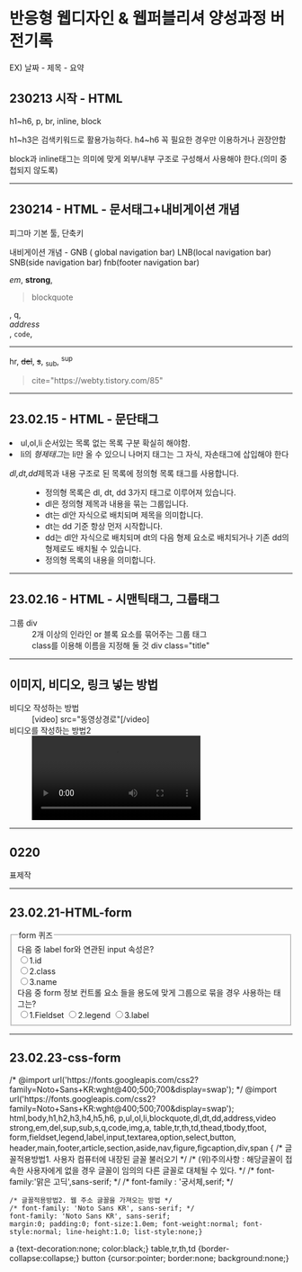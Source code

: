 <h1>반응형 웹디자인 & 웹퍼블리셔 양성과정 버전기록</h1>
<p>EX) 날짜 - 제목 - 요약</p>
<h2>230213 시작 - HTML</h2>
<p>h1~h6, p, br, inline, block</p>
<p>h1~h3은 검색키워드로 활용가능하다. h4~h6 꼭 필요한 경우만 이용하거나 권장안함</p>
<p>block과 inline태그는 의미에 맞게 외부/내부 구조로 구성해서 사용해야 한다.(의미 중첩되지 않도록)</p>
<hr>
<h2>230214 - HTML - 문서태그+내비게이션 개념</h2>
<p>피그마 기본 툴, 단축키 </p>
<p>내비게이션 개념 - GNB ( global navigation bar) LNB(local navigation bar) SNB(side navigation bar) fnb(footer navigation bar) </p>
<p><em>em</em>, <strong>strong</strong>, <blockquote>blockquote</blockquote>, q, <address>address</address>, <code>code</code>, <hr>hr</hr>, <del>del</del>, <s>s</s>, <sub>sub</sub>, <sup>sup</sup> </p>
<blockquote> cite="https://webty.tistory.com/85"</blockquote>
<hr>
<h2>23.02.15 - HTML - 문단태그</h2>
<u1>
 <li>ul,ol,li 순서있는 목록 없는 목록 구분 확실히 해야함.</li>
 <li>li의 <em>형제태그</em>는 li만 올 수 있으니 나머지 태그는 그 자식, 자손태그에 삽입해야 한다</li>
</u1>
<dl>
 <dt><em>dl,dt,dd</em>제목과 내용 구조로 된 목록에 정의형 목록 태그를 사용합니다.</dt>
  <dd>
   <ul>
    <li>정의형 목록은 dl, dt, dd 3가지 태그로 이루어져 있습니다.</li>
    <li>dl은 정의형 제목과 내용을 묶는 그룹입니다.</li>
    <li>dt는 dl안 자식으로 배치되며 제목을 의미합니다.</li>
    <li>dt는 dd 기준 항상 먼저 시작합니다.</li>
    <li>dd는 dl안 자식으로 배치되며 dt의 다음 형제 요소로 배치되거나 기존 dd의 형제로도 배치될 수 있습니다.</li>
    <li>정의형 목록의 내용을 의미합니다.</li>
   </ul>
  <dt>
</dl>
<hr>
<div class="study">
 <h2>23.02.16 - HTML - 시맨틱태그, 그룹태그</h2>
 <dl>
   <dt>그룹 div</dt>
   <dd>2개 이상의 인라인 or 블록 요소를 묶어주는 그룹 태그</dd>
   <dd> class를 이용해 이름을 지정해 둘 것 div class="title" </dd>
 </dl>
 </div>
<hr>
<h2>이미지, 비디오, 링크 넣는 방법</h2>
<dl>
 <dt>비디오 작성하는 방법</dt>
 <dd>[video] src="동영상경로"[/video]</dd>
 <dt>비디오를 작성하는 방법2</dt>
 <dd> <video>
 <source src="동영상경로" type="동영상타입1">
    	<source src="동영상경로" type="동영상타입2">
  </video> </dd>
  <hr>
  <h2>0220</h2>
  표제작
  <hr>
  <h2>23.02.21-HTML-form</h2>
  <form action="#" method="get">
  <fieldset>
  <legend>form 퀴즈</legend>
  <span>다음 중 label for와 연관된 input 속성은?</span><br>
  <label><input type="radio" name="quiz" value="id">1.id</label><br>
  <label><input type="radio" name="quiz" value="class">2.class</label><br>
  <label><input type="radio" name="quiz" value="name">3.name</label><br>
   <span>다음 중 form 정보 컨트롤 요소 들을 용도에 맞게 그룹으로 묶을 경우 사용하는 태그는? </span><br>
   <lable><input type="radio" name="quiz" value=Fieldset>1.Fieldset</label>
   <lable><input type="radio" name="quiz" value=Fieldset>2.legend</label>
   <lable><input type="radio" name="quiz" value=Fieldset>3.label</label>
  </fieldset>
 </form>
 <hr>
 <h2>23.02.23-css-form</h2>
 <p>/* @import url('https://fonts.googleapis.com/css2?family=Noto+Sans+KR:wght@400;500;700&display=swap');
 */
@import url('https://fonts.googleapis.com/css2?family=Noto+Sans+KR:wght@400;500;700&display=swap');
html,body,h1,h2,h3,h4,h5,h6,
p,ul,ol,li,blockquote,dl,dt,dd,address,video
strong,em,del,sup,sub,s,q,code,img,a,
table,tr,th,td,thead,tbody,tfoot,
form,fieldset,legend,label,input,textarea,option,select,button,
header,main,footer,article,section,aside,nav,figure,figcaption,div,span 
{ 
    /* 글꼴적용방법1. 사용자 컴퓨터에 내장된 글꼴 불러오기 */
    /* (위)주의사항 : 해당글꼴이 접속한 사용자에게 없을 경우 글꼴이 임의의 다른 글꼴로 대체될 수 있다. */
    /* font-family:'맑은 고딕',sans-serif; */
    /* font-family : '궁서체,serif; */

    /* 글꼴적용방법2. 웹 주소 글꼴을 가져오는 방법 */
    /* font-family: 'Noto Sans KR', sans-serif; */
    font-family: 'Noto Sans KR', sans-serif;
    margin:0; padding:0; font-size:1.0em; font-weight:normal; font-style:normal; line-height:1.0; list-style:none;}
a {text-decoration:none; color:black;}
table,tr,th,td {border-collapse:collapse;}
button {cursor:pointer; border:none; background:none;}</p>
